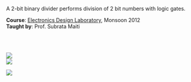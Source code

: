 A 2-bit binary divider performs division of 2 bit numbers with logic gates.

**Course**: [Electronics Design Laboratory], Monsoon 2012<br>
**Taught by**: Prof. Subrata Maiti

[Electronics Design Laboratory]: https://github.com/nitrece/electronics-design-laboratory

<br>
<br>

![](Results/03.%20Divide%2010%20by%2001.png)<br>
![](Results/05.%20Divide%2011%20by%2010.png)<br>

![](https://ga-beacon.deno.dev/G-G1E8HNDZYY:v51jklKGTLmC3LAZ4rJbIQ/github.com/moocf/binary-divider-2bit.multisim)
